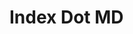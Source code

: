 <!-- vim:ft=markdown:ts=2:sts=2:sw=2:et: -->
<link href=styles.css rel=stylesheet />

# Index Dot MD
